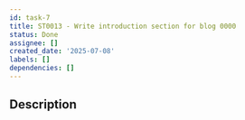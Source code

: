```yaml
---
id: task-7
title: ST0013 - Write introduction section for blog 0000
status: Done
assignee: []
created_date: '2025-07-08'
labels: []
dependencies: []
---
```


## Description
